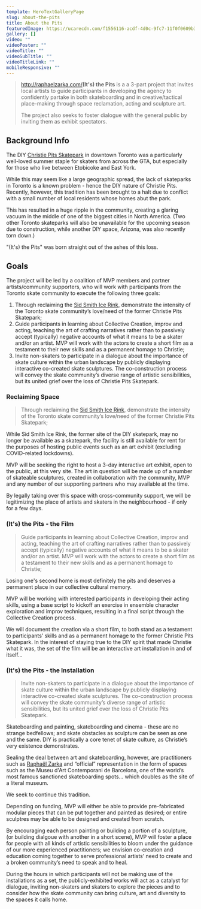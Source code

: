 ```yaml
---
template: HeroTextGalleryPage
slug: about-the-pits
title: About the Pits
featuredImage: https://ucarecdn.com/f1556116-acdf-4d0c-9fc7-11f0f0609b37/
gallery: []
video: ""
videoPoster: ""
videoTitle: ""
videoSubTitle: ""
videoTitleLink: ""
mobileResponsive: ""
---
```

> <http://raphaelzarka.com/>**(It's) the Pits** is a a 3-part project that invites local artists to guide participants in developing the agency to confidently partake in both skateboarding and in creative/tactical place-making through space reclamation, acting and sculpture art.
>
> The project also seeks to foster dialogue with the general public by inviting them as exhibit spectators.

## Background Info

The DIY [Christie Pits Skatepark](https://www.instagram.com/cpskateboardpark/?hl=en) in downtown Toronto was a particularly well-loved summer staple for skaters from across the GTA, but especially for those who live between Etobicoke and East York.

While this may seem like a large geographic spread, the lack of skateparks in Toronto is a known problem - hence the DIY nature of Christie Pits. Recently, however, this tradition has been brought to a halt due to conflict with a small number of local residents whose homes abut the park.

This has resulted in a huge ripple in the community, creating a glaring vacuum in the middle of one of the biggest cities in North America. (Two other Toronto skateparks will also be unavailable for the upcoming season due to construction, while another DIY space, Arizona, was also recently torn down.)

"(It's) the Pits" was born straight out of the ashes of this loss.

## Goals

The project will be led by a coalition of MVP members and partner artists/community supporters, who will work with participants from the Toronto skate community to execute the following three goals:

1. Through reclaiming the [Sid Smith Ice Rink,](https://goo.gl/maps/wz3kgFkW4bYsXBvq7) demonstrate the intensity of the Toronto skate community’s love/need of the former Christie Pits Skatepark;
2. Guide participants in learning about Collective Creation, improv and acting, teaching the art of crafting narratives rather than to passively accept (typically) negative accounts of what it means to be a skater and/or an artist. MVP will work with the actors to create a short film as a testament to their new skills and as a permanent homage to Christie;
3. Invite non-skaters to participate in a dialogue about the importance of skate culture within the urban landscape by publicly displaying interactive co-created skate sculptures. The co-construction process will convey the skate community’s diverse range of artistic sensibilities, but its united grief over the loss of Christie Pits Skatepark.

### Reclaiming Space

> Through reclaiming the [Sid Smith Ice Rink](https://goo.gl/maps/wz3kgFkW4bYsXBvq7), demonstrate the intensity of the Toronto skate community’s love/need of the former Christie Pits Skatepark;

While Sid Smith Ice Rink, the former site of the DIY skatepark, may no longer be available as a skatepark, the facility is still available for rent for the purposes of hosting public events such as an art exhibit (excluding COVID-related lockdowns).

MVP will be seeking the right to host a 3-day interactive art exhibit, open to the public, at this very site. The art in question will be made up of a number of skateable sculptures, created in collaboration with the community, MVP and any number of our supporting partners who may available at the time.

By legally taking over this space with cross-community support, we will be legitimizing the place of artists and skaters in the neighbourhood - if only for a few days.

### (It's) the Pits - the Film

> Guide participants in learning about Collective Creation, improv and acting, teaching the art of crafting narratives rather than to passively accept (typically) negative accounts of what it means to be a skater and/or an artist. MVP will work with the actors to create a short film as a testament to their new skills and as a permanent homage to Christie;

Losing one's second home is most definitely the pits and deserves a permanent place in our collective cultural memory.

MVP will be working with interested participants in developing their acting skills, using a base script to kickoff an exercise in ensemble character exploration and improv techniques, resulting in a final script through the Collective Creation process.

We will document the creation via a short film, to both stand as a testament to participants’ skills and as a permanent homage to the former Christie Pits Skatepark. In the interest of staying true to the DIY spirit that made Christie what it was, the set of the film will be an interactive art installation in and of itself...

### (It's) the Pits - the Installation

> Invite non-skaters to participate in a dialogue about the importance of skate culture within the urban landscape by publicly displaying interactive co-created skate sculptures. The co-construction process will convey the skate community’s diverse range of artistic sensibilities, but its united grief over the loss of Christie Pits Skatepark.

Skateboarding and painting, skateboarding and cinema - these are no strange bedfellows; and skate obstacles as sculpture can be seen as one and the same. DIY is practically a core tenet of skate culture, as Christie’s very existence demonstrates.

Sealing the deal between art and skateboarding, however, are practitioners such as [Raphaël Zarka](http://raphaelzarka.com/) and  “official” representation in the form of spaces such as the Museu d'Art Contemporani de Barcelona, one of the world’s most famous sanctioned skateboarding spots… which doubles as the site of a literal museum.

We seek to continue this tradition.

Depending on funding, MVP will either be able to provide pre-fabricated modular pieces that can be put together and painted as desired; or entire sculptres may be able to be designed and created from scratch.

By encouraging each person painting or building a portion of a sculpture, (or building dialgoue with another in a short scene), MVP will foster a place for people with all kinds of artistic sensibilities to bloom under the guidance of our more experienced practitioners; we envision co-creation and education coming together to serve professional artists’ need to create and a broken community’s need to speak and to heal.

During the hours in which participants will not be making use of the installations as a set, the publicly-exhibited works will act as a catalyst for dialogue, inviting non-skaters and skaters to explore the pieces and to consider how the skate community can bring culture, art and diversity to the spaces it calls home.